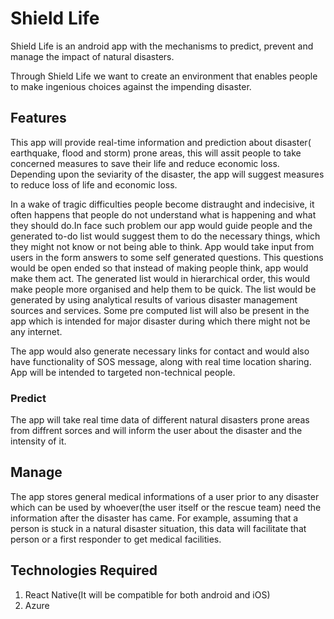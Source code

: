 # Shield Life
Shield Life is an android app with the mechanisms to predict, prevent and manage the impact of natural disasters. 

Through Shield Life we want to create an environment that enables people to make ingenious choices against the impending disaster. 

## Features

This app will provide real-time information and prediction about disaster( earthquake, flood and storm) prone areas, this will assit people to take concerned measures to save their life and reduce economic loss.
Depending upon the seviarity of the disaster, the app will suggest measures to reduce loss of life and economic loss.

In a wake of tragic difficulties people become distraught and indecisive, it often happens that people do not understand what is happening and what they should do.In face such problem our app would guide people and the generated to-do list would suggest them to do the necessary things, which they might not know or not being able to think.
App would take input from users in the form answers to some self generated questions. This questions would be open ended so that instead of making people think, app would make them act.
The generated list would in hierarchical order, this would make people more organised and help them to be quick.
The list would be generated by using analytical results of various disaster management sources and services. 
Some pre computed list will also be present in the app which is intended for major disaster during which there might not be any internet.

The app would also generate necessary links for contact and would also have functionality of SOS message, along with real time location sharing.
App will be intended to targeted non-technical people.

### Predict
The app will take real time data of different natural disasters prone areas from diffrent sorces and will inform the user about the disaster and the intensity of it.

## Manage
The app stores general medical informations of a user prior to any disaster which can be used by whoever(the user itself or the rescue team) need the information after the disaster has came. For example, assuming that a person is stuck in a natural disaster situation, this data will facilitate that person or a first responder to get medical facilities.

## Technologies Required
1. React Native(It will be compatible for both android and iOS)
2. Azure

